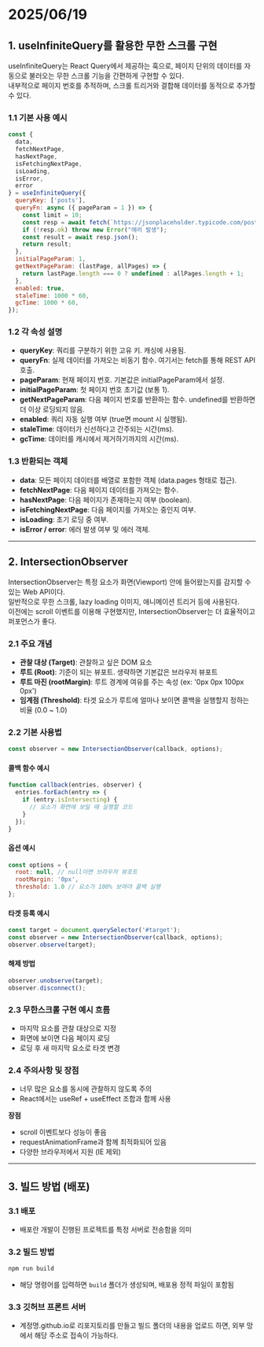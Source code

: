 # 2025/06/19


## 1. useInfiniteQuery를 활용한 무한 스크롤 구현

useInfiniteQuery는 React Query에서 제공하는 훅으로, 페이지 단위의 데이터를 자동으로 불러오는 무한 스크롤 기능을 간편하게 구현할 수 있다.  
내부적으로 페이지 번호를 추적하며, 스크롤 트리거와 결합해 데이터를 동적으로 추가할 수 있다.

### 1.1 기본 사용 예시

```js
const {
  data,
  fetchNextPage,
  hasNextPage,
  isFetchingNextPage,
  isLoading,
  isError,
  error
} = useInfiniteQuery({
  queryKey: ['posts'],
  queryFn: async ({ pageParam = 1 }) => {
    const limit = 10;
    const resp = await fetch(`https://jsonplaceholder.typicode.com/posts?_page=${pageParam}&_limit=${limit}`);
    if (!resp.ok) throw new Error("에러 발생");
    const result = await resp.json();
    return result;
  },
  initialPageParam: 1,
  getNextPageParam: (lastPage, allPages) => {
    return lastPage.length === 0 ? undefined : allPages.length + 1;
  },
  enabled: true,
  staleTime: 1000 * 60,
  gcTime: 1000 * 60,
});
```

### 1.2 각 속성 설명

- **queryKey**: 쿼리를 구분하기 위한 고유 키. 캐싱에 사용됨.  
- **queryFn**: 실제 데이터를 가져오는 비동기 함수. 여기서는 fetch를 통해 REST API 호출.  
- **pageParam**: 현재 페이지 번호. 기본값은 initialPageParam에서 설정.  
- **initialPageParam**: 첫 페이지 번호 초기값 (보통 1).  
- **getNextPageParam**: 다음 페이지 번호를 반환하는 함수. undefined를 반환하면 더 이상 로딩되지 않음.  
- **enabled**: 쿼리 자동 실행 여부 (true면 mount 시 실행됨).  
- **staleTime**: 데이터가 신선하다고 간주되는 시간(ms).  
- **gcTime**: 데이터를 캐시에서 제거하기까지의 시간(ms).  

### 1.3 반환되는 객체

- **data**: 모든 페이지 데이터를 배열로 포함한 객체 (data.pages 형태로 접근).  
- **fetchNextPage**: 다음 페이지 데이터를 가져오는 함수.  
- **hasNextPage**: 다음 페이지가 존재하는지 여부 (boolean).  
- **isFetchingNextPage**: 다음 페이지를 가져오는 중인지 여부.  
- **isLoading**: 초기 로딩 중 여부.  
- **isError / error**: 에러 발생 여부 및 에러 객체.  

---

## 2. IntersectionObserver

IntersectionObserver는 특정 요소가 화면(Viewport) 안에 들어왔는지를 감지할 수 있는 Web API이다.  
일반적으로 무한 스크롤, lazy loading 이미지, 애니메이션 트리거 등에 사용된다.  
이전에는 scroll 이벤트를 이용해 구현했지만, IntersectionObserver는 더 효율적이고 퍼포먼스가 좋다.

### 2.1 주요 개념

- **관찰 대상 (Target)**: 관찰하고 싶은 DOM 요소  
- **루트 (Root)**: 기준이 되는 뷰포트. 생략하면 기본값은 브라우저 뷰포트  
- **루트 마진 (rootMargin)**: 루트 경계에 여유를 주는 속성 (ex: '0px 0px 100px 0px')  
- **임계점 (Threshold)**: 타겟 요소가 루트에 얼마나 보이면 콜백을 실행할지 정하는 비율 (0.0 ~ 1.0)  

### 2.2 기본 사용법

```js
const observer = new IntersectionObserver(callback, options);
```

#### 콜백 함수 예시

```js
function callback(entries, observer) {
  entries.forEach(entry => {
    if (entry.isIntersecting) {
      // 요소가 화면에 보일 때 실행할 코드
    }
  });
}
```

#### 옵션 예시

```js
const options = {
  root: null, // null이면 브라우저 뷰포트
  rootMargin: '0px',
  threshold: 1.0 // 요소가 100% 보여야 콜백 실행
};
```

#### 타겟 등록 예시

```js
const target = document.querySelector('#target');
const observer = new IntersectionObserver(callback, options);
observer.observe(target);
```

#### 해제 방법

```js
observer.unobserve(target);
observer.disconnect();
```

### 2.3 무한스크롤 구현 예시 흐름

- 마지막 요소를 관찰 대상으로 지정  
- 화면에 보이면 다음 페이지 로딩  
- 로딩 후 새 마지막 요소로 타겟 변경  

### 2.4 주의사항 및 장점

- 너무 많은 요소를 동시에 관찰하지 않도록 주의  
- React에서는 useRef + useEffect 조합과 함께 사용  

**장점**  
- scroll 이벤트보다 성능이 좋음  
- requestAnimationFrame과 함께 최적화되어 있음  
- 다양한 브라우저에서 지원 (IE 제외)  

---

## 3. 빌드 방법 (배포)

### 3.1 배포

- 배포란 개발이 진행된 프로젝트를 특정 서버로 전송함을 의미

### 3.2 빌드 방법

```bash
npm run build
```

- 해당 명령어를 입력하면 `build` 폴더가 생성되며, 배포용 정적 파일이 포함됨

### 3.3 깃허브 프론트 서버

- 계정명.github.io로 리포지토리를 만들고 빌드 폴더의 내용을 업로드 하면, 외부 망에서 해당 주소로 접속이 가능하다.